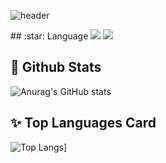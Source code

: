 
  <!--Header-->
  ![header](https://capsule-render.vercel.app/api?type=waving&color=gradient&height=300&section=header&text=Believe%20in%20youreslf%20%F0%9F%A4%97)

<div>
  <!--Body-->
## :star: Language
  <img src="https://img.shields.io/badge/Python-3776AB?style=flat-      square&logo=Python&logoColor=white"/>
  <img src="https://img.shields.io/badge/JavaScript-F7DF1E?style=flat-  square&logo=JavaScript&logoColor=white"/>

  ## :dizzy: Github Stats
  ![Anurag's GitHub stats](https://github-readme-stats.vercel.app/api?username=CHE1210) 

  ## :sparkles: Top Languages Card
  ![Top Langs](https://github-readme-stats.vercel.app/api/top-langs/?username=CHE1210)]
